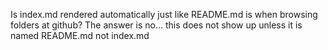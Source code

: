 Is index.md rendered automatically just like README.md is when browsing folders at github? The answer is no... this does not show up unless it is named README.md not index.md
